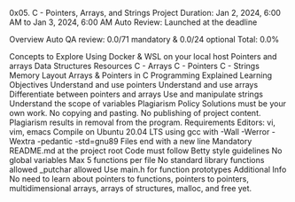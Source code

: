 0x05. C - Pointers, Arrays, and Strings
Project Duration: Jan 2, 2024, 6:00 AM to Jan 3, 2024, 6:00 AM
Auto Review: Launched at the deadline

Overview
Auto QA review: 0.0/71 mandatory & 0.0/24 optional
Total: 0.0%

Concepts to Explore
Using Docker & WSL on your local host
Pointers and arrays
Data Structures
Resources
C - Arrays
C - Pointers
C - Strings
Memory Layout
Arrays & Pointers in C Programming Explained
Learning Objectives
Understand and use pointers
Understand and use arrays
Differentiate between pointers and arrays
Use and manipulate strings
Understand the scope of variables
Plagiarism Policy
Solutions must be your own work.
No copying and pasting.
No publishing of project content.
Plagiarism results in removal from the program.
Requirements
Editors: vi, vim, emacs
Compile on Ubuntu 20.04 LTS using gcc with -Wall -Werror -Wextra -pedantic -std=gnu89
Files end with a new line
Mandatory README.md at the project root
Code must follow Betty style guidelines
No global variables
Max 5 functions per file
No standard library functions allowed
_putchar allowed
Use main.h for function prototypes
Additional Info
No need to learn about pointers to functions, pointers to pointers, multidimensional arrays, arrays of structures, malloc, and free yet.
